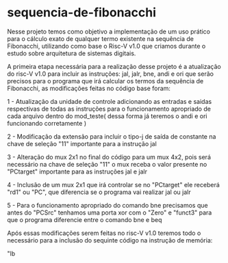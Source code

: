 # sequencia-de-fibonacchi
Nesse projeto temos como objetivo a implementação de um uso prático para o cálculo exato de qualquer termo existente na sequência de Fibonacchi, utilizando como base o Risc-V v1.0 que criamos durante o estudo sobre arquitetura de sistemas digitais.

A primeira etapa necessária para a realização desse projeto é a atualização do risc-V v1.0 para incluir as instruções: jal, jalr, bne, andi e ori que serão precisos para o programa que irá calcular os termos da sequência de Fibonacchi, as modificações feitas no código base foram:

1 - Atualização da unidade de controle adicionando as entradas e saidas respectivas de todas as instruções para o funcionamento apropriado de cada arquivo dentro do mod_teste( dessa forma já teremos o andi e ori funcionando corretamente )

2 - Modificação da extensão para incluir o tipo-j de saída de constante na chave de seleção "11" importante para a instrução jal

3 - Alteração do mux 2x1 no final do código para um mux 4x2, pois será necessário na chave de seleção "11" o mux receba o valor presente no "PCtarget" importante para as instruções jal e jalr 

4 - Inclusão de um mux 2x1 que irá controlar se no "PCtarget" ele receberá "rd1" ou "PC", que diferencia se o programa vai realizar jal ou jalr

5 - Para o funcionamento apropriado do comando bne precisamos que antes do "PCSrc" tenhamos uma porta xor com o "Zero" e "funct3" para que o programa diferencie entre o comando bne e beq

Após essas modificações serem feitas no risc-V v1.0 teremos todo o necessário para a inclusão do sequinte código na instrução de memória:

"lb 
